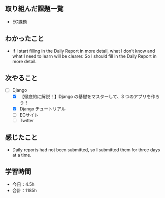 ## 取り組んだ課題一覧
- EC課題   

## わかったこと
- If I start filling in the Daily Report in more detail, what I don't know and what I need to learn will be clearer. So I should fill in the Daily Report in more detail.

## 次やること
- [ ] Django
   - [x] 【徹底的に解説！】Django の基礎をマスターして、3 つのアプリを作ろう！
   - [x] Django チュートリアル
   - [ ] ECサイト
   - [ ] Twitter

## 感じたこと
- Daily reports had not been submitted, so I submitted them for three days at a time.

## 学習時間

- 今日：4.5h
- 合計：1185h